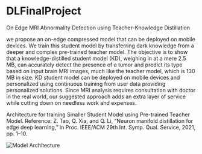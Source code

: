 # DLFinalProject
On Edge MRI Abnormality Detection using Teacher-Knowledge Distillation

we propose an on-edge compressed model that can be deployed on mobile devices. We train this student model by transferring dark knowledge from a deeper and complex pre-trained teacher model. The objective is to show that a knowledge-distilled student model (KD), weighing in at a mere 2.5 MB, can accurately detect the presence of a tumor and predict its type based on input brain MRI images, much like the teacher model, which is 130 MB in size. KD student model can be deployed on mobile devices and personalized using continuous training from user data providing personalized solutions. Since MRI analysis requires consultation with doctor in the real world, our suggested approach adds an extra layer of service while cutting down on needless work and expenses. 

Architecture for training Smaller Student Model using Pre-trained Teacher Model.
Reference: Z. Tao, Q. Xia, and Q. Li, “Neuron manifold distillation for edge deep learning,” in Proc. IEEE/ACM 29th Int. Symp. Qual. Service, 2021, pp. 1–10.

![Model Architecture](https://github.com/HARSHALK2598/DLFinalProject/assets/59302243/ae6e8b85-6ff9-4f72-bfed-2e186dcd0638)
